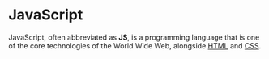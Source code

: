 # JavaScript

JavaScript, often abbreviated as **JS**, is a programming language that is one of the core technologies of the World Wide Web, alongside [HTML](/wiki/html) and [CSS](/wiki/css).